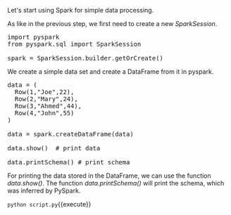 Let's start using Spark for simple data processing. 

As like in the previous step, we first need to create a new _SparkSession_.

<pre class="file" data-filename="script.py" data-target="replace">
import pyspark
from pyspark.sql import SparkSession

spark = SparkSession.builder.getOrCreate()
</pre>

We create a simple data set and create a DataFrame from it in pyspark.

<pre class="file" data-filename="script.py" data-target="append">
data = (
  Row(1,"Joe",22),
  Row(2,"Mary",24),
  Row(3,"Ahmed",44),
  Row(4,"John",55)
)

data = spark.createDataFrame(data)

data.show()  # print data

data.printSchema() # print schema
</pre>

For printing the data stored in the DataFrame, we can use the function _data.show()_. The function _data.printSchema()_ will print the schema, which was inferred by PySpark.

`python script.py`{{execute}}
